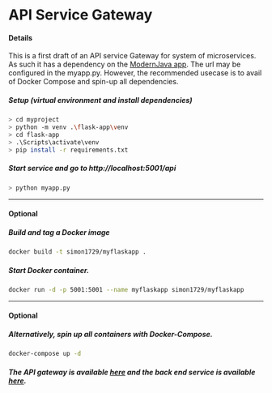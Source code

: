 # API Service Gateway

#### Details
This is a first draft of an API service Gateway for system of microservices. As such it has a dependency on the [ModernJava app](https://github.com/CodePeeler/modernjava.git). The url may be configured in the myapp.py. However, the recommended usecase is to avail of Docker Compose and spin-up all dependencies.

##### Setup (virtual environment and install dependencies)
```bash
> cd myproject
> python -m venv .\flask-app\venv
> cd flask-app
> .\Scripts\activate\venv
> pip install -r requirements.txt
```

##### Start service and go to http://localhost:5001/api
```bash
> python myapp.py
```

___


#### Optional 
##### Build and tag a Docker image
```bash
docker build -t simon1729/myflaskapp .
```

##### Start Docker container.
```bash
docker run -d -p 5001:5001 --name myflaskapp simon1729/myflaskapp
```

___


#### Optional
##### Alternatively, spin up all containers with Docker-Compose.
```bash
docker-compose up -d
```

##### The API gateway is available [here](http://localhost:5001/api) and the back end service is available [here](http://localhost:8888/swagger-ui.html#/).

